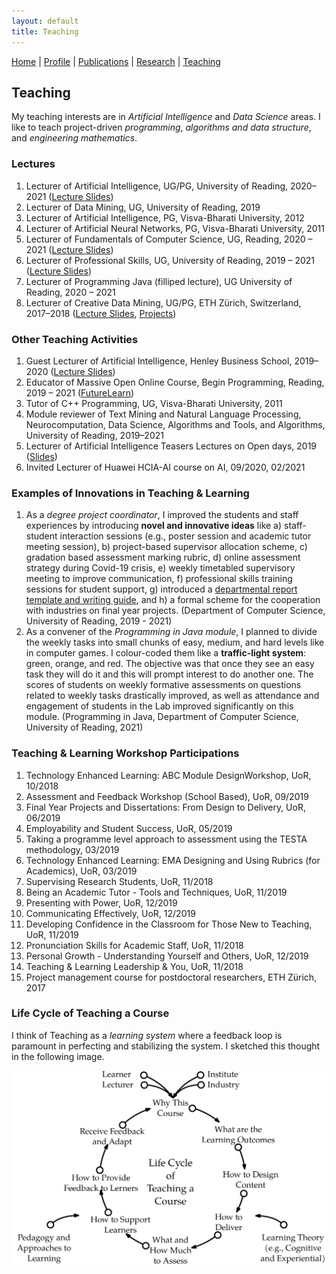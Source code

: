 ```yaml
---
layout: default
title: Teaching
---
```

<a href="{{site.baseurl}}/index">Home</a> | 
<a href="{{site.baseurl}}/profile">Profile</a> | 
<a href="{{site.baseurl}}/publications">Publications</a> | 
<a href="{{site.baseurl}}/research">Research</a> | 
<a href="{{site.baseurl}}/teaching">Teaching</a>

## Teaching

My teaching interests are in _Artificial Intelligence_ and _Data Science_ areas. I like to teach project-driven _programming_, _algorithms and data structure_, and _engineering mathematics_.

### Lectures
1. Lecturer of Artificial Intelligence, UG/PG, University of Reading, 2020–2021 (<a href="https://github.com/ojhavk/ojhavk.github.io/tree/main/data/Artificial_Intelligence_Lecturers" target="_blank">Lecture Slides</a>)
1. Lecturer of Data Mining, UG, University of Reading, 2019
1. Lecturer of Artificial Intelligence, PG, Visva-Bharati University, 2012
1. Lecturer of Artificial Neural Networks, PG, Visva-Bharati University, 2011
1. Lecturer of Fundamentals of Computer Science, UG, Reading, 2020 – 2021 (<a href="https://github.com/ojhavk/ojhavk.github.io/tree/main/data/Fundamentals_of_Computer_Science" target="_blank">Lecture Slides</a>)
3. Lecturer of Professional Skills, UG, University of Reading, 2019 – 2021 (<a href="https://github.com/ojhavk/ojhavk.github.io/tree/main/data/Professional_Skills" target="_blank">Lecture Slides</a>)
4. Lecturer of Programming Java (filliped lecture), UG University of Reading, 2020 – 2021
5. Lecturer of Creative Data Mining, UG/PG, ETH Zürich, Switzerland, 2017–2018 (<a href="https://ia.arch.ethz.ch/category/teaching/fs2018-creative-data-mining/" target="_blank">Lecture Slides</a>, <a href="https://www.research-collection.ethz.ch/handle/20.500.11850/287572" target="_blank">Projects</a>)

### Other Teaching Activities
1. Guest Lecturer of Artificial Intelligence, Henley Business School, 2019–2020 (<a href="https://github.com/ojhavk/ojhavk.github.io/blob/main/data/Henley_Business_School/2020_02_26_HBS_UoR_Varun.pdf" target="_blank">Lecture Slides</a>)
1. Educator of Massive Open Online Course, Begin Programming, Reading, 2019 – 2021 (<a href="https://www.futurelearn.com/courses/begin-programming" target="_blank">FutureLearn</a>)
1. Tutor of C++ Programming, UG, Visva-Bharati University, 2011
1. Module reviewer of Text Mining and Natural Language Processing, Neurocomputation, Data Science,
Algorithms and Tools, and Algorithms, University of Reading, 2019–2021
1. Lecturer of Artificial Intelligence Teasers Lectures on Open days, 2019 (<a href="https://github.com/ojhavk/ojhavk.github.io/blob/main/data/Open_Days_Reading/2019_AI_OpenDay_UoR_Varun.pdf" target="_blank">Slides</a>)
1. Invited Lecturer of Huawei HCIA-AI course on AI, 09/2020, 02/2021

### Examples of Innovations in Teaching & Learning
1. As a _degree project coordinator_, I improved the students and staff experiences by introducing **novel and innovative ideas** like a) staff-student interaction sessions (e.g., poster session and academic tutor meeting session), b) project-based supervisor allocation scheme, c) gradation based assessment marking rubric, d) online assessment strategy during Covid-19 crisis, e) weekly timetabled supervisory meeting to improve communication, f) professional skills training sessions for student support, g) introduced a <a href="https://tinyurl.com/uorcs" target="_blank">departmental report template and writing guide</a>, and h) a formal scheme for the cooperation with industries on final year projects. (Department of Computer Science, University of Reading, 2019 - 2021)
1. As a convener of the _Programming in Java module_, I planned to divide the weekly tasks into small chunks of easy, medium, and hard levels like in computer games. I colour-coded them like a **traffic-light system**: green, orange, and red. The objective was that once they see an easy task they will do it and this will prompt interest to do another one. The scores of students on weekly formative assessments on questions related to weekly tasks drastically improved, as well as attendance and engagement of students in the Lab improved significantly on this module. (Programming in Java, Department of Computer Science, University of Reading, 2021)

### Teaching & Learning Workshop Participations
1. Technology Enhanced Learning: ABC Module DesignWorkshop, UoR, 10/2018
1. Assessment and Feedback Workshop (School Based), UoR, 09/2019
1. Final Year Projects and Dissertations: From Design to Delivery, UoR, 06/2019
1. Employability and Student Success, UoR, 05/2019
1. Taking a programme level approach to assessment using the TESTA methodology, 03/2019
1. Technology Enhanced Learning: EMA Designing and Using Rubrics (for Academics), UoR, 03/2019
1. Supervising Research Students, UoR, 11/2018
1. Being an Academic Tutor - Tools and Techniques, UoR, 11/2019
1. Presenting with Power, UoR, 12/2019
1. Communicating Effectively, UoR, 12/2019
1. Developing Confidence in the Classroom for Those New to Teaching, UoR, 11/2019
1. Pronunciation Skills for Academic Staff, UoR, 11/2018
1. Personal Growth - Understanding Yourself and Others, UoR, 12/2019
1. Teaching & Learning Leadership & You, UoR, 11/2018
1. Project management course for postdoctoral researchers, ETH Zürich, 2017

### Life Cycle of Teaching a Course
I think of Teaching as a _learning system_ where a feedback loop is paramount in perfecting and stabilizing the system. I sketched this thought in the following image.<br>
 

![](/imgs/teaching_cycle.png)

